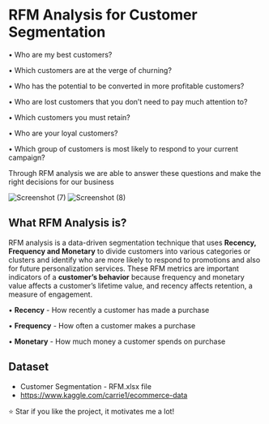 # RFM Analysis for Customer Segmentation

• Who are my best customers?

• Which customers are at the verge of churning?

• Who has the potential to be converted in more profitable customers?

• Who are lost customers that you don’t need to pay much attention to?

• Which customers you must retain?

• Who are your loyal customers?

• Which group of customers is most likely to respond to your current campaign?

Through RFM analysis we are able to answer these questions and make the right decisions for our business

![Screenshot (7)](https://user-images.githubusercontent.com/14616032/131169219-0d641c55-62bb-4945-9813-528360104109.png)
![Screenshot (8)](https://user-images.githubusercontent.com/14616032/131169289-dc9c3f62-3805-43c8-a13b-6bdc62884e43.png)



## What **RFM Analysis** is?

RFM analysis is a data-driven segmentation technique that uses **Recency, Frequency and Monetary** to divide customers into various categories or clusters and identify who are more likely to respond to promotions and also for future personalization services. These RFM metrics are important indicators of a **customer’s behavior** because frequency and monetary value affects a customer’s lifetime value, and recency affects retention, a measure of engagement.

• **Recency** - How recently a customer has made a purchase

• **Frequency** - How often a customer makes a purchase

• **Monetary** - How much money a customer spends on purchase



## Dataset
* Customer Segmentation - RFM.xlsx file
* https://www.kaggle.com/carrie1/ecommerce-data







⭐ Star if you like the project, it motivates me a lot!
